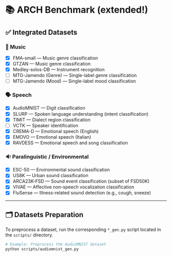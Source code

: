 # 📚 ARCH Benchmark (extended!)

## ✅ Integrated Datasets

### 🎵 Music

- [x] FMA-small — Music genre classification
- [x] GTZAN — Music genre classification
- [x] Medley-solos-DB — Instrument recognition
- [ ] MTG-Jamendo (Genre) — Single-label genre classification
- [ ] MTG-Jamendo (Mood) — Single-label mood classification

### 🗣️ Speech

- [x] AudioMNIST — Digit classification
- [x] SLURP — Spoken language understanding (intent classification)
- [x] TIMIT — Dialect region classification
- [ ] VCTK — Speaker identification
- [x] CREMA-D — Emotional speech (English)
- [x] EMOVO — Emotional speech (Italian)
- [x] RAVDESS — Emotional speech and song classification

### 🔉 Paralinguistic / Environmental

- [x] ESC-50 — Environmental sound classification
- [x] US8K — Urban sound classification
- [x] ARCA23K-FSD — Sound event classification (subset of FSD50K)
- [x] VIVAE — Affective non-speech vocalization classification
- [x] FluSense — Illness-related sound detection (e.g., cough, sneeze)

---

## 🗂️ Datasets Preparation

To preprocess a dataset, run the corresponding `*_gen.py` script located in the `scripts/` directory.

```bash
# Example: Preprocess the AudioMNIST dataset
python scripts/audiomnist_gen.py
```
